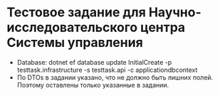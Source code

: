 # Тестовое задание для Научно-исследовательского центра Системы управления
* Database: dotnet ef database update InitialCreate -p testtask.infrastructure -s testtask.api -c applicationdbcontext 
* По DTOs в задании указано, что не должно быть лишних полей. Поэтому оставлены только указанные в задании.
